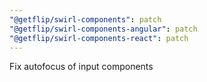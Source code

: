 ```yaml
---
"@getflip/swirl-components": patch
"@getflip/swirl-components-angular": patch
"@getflip/swirl-components-react": patch
---
```


Fix autofocus of input components
